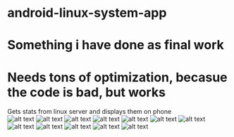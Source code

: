 # android-linux-system-app 
# Something i have done as final work
# Needs tons of optimization, becasue the code is bad, but works 
Gets stats from linux server and displays them on phone
<br>
![alt text](https://raw.githubusercontent.com/KonstantinIV/android-linux-system-app/master/Android%20app/examples/Capture%201.PNG )
![alt text](https://raw.githubusercontent.com/KonstantinIV/android-linux-system-app/master/examples/Capture%202.PNG )
![alt text](https://raw.githubusercontent.com/KonstantinIV/android-linux-system-app/master/examples/Capture%203.PNG )
![alt text](https://raw.githubusercontent.com/KonstantinIV/android-linux-system-app/master/examples/Capture%204.PNG )
![alt text](https://raw.githubusercontent.com/KonstantinIV/android-linux-system-app/master/examples/Capture%205.PNG )
![alt text](https://raw.githubusercontent.com/KonstantinIV/android-linux-system-app/master/examples/Capture%206.PNG )
![alt text](https://raw.githubusercontent.com/KonstantinIV/android-linux-system-app/master/examples/Capture%207.PNG )
![alt text](https://raw.githubusercontent.com/KonstantinIV/android-linux-system-app/master/examples/Capture%208.PNG )
![alt text](https://raw.githubusercontent.com/KonstantinIV/android-linux-system-app/master/examples/Capture%209.PNG )
![alt text](https://raw.githubusercontent.com/KonstantinIV/android-linux-system-app/master/examples/Capture%2010.PNG )
![alt text](https://raw.githubusercontent.com/KonstantinIV/android-linux-system-app/master/examples/Capture%2011.PNG )
![alt text](https://raw.githubusercontent.com/KonstantinIV/android-linux-system-app/master/examples/Capture%2012.PNG )


